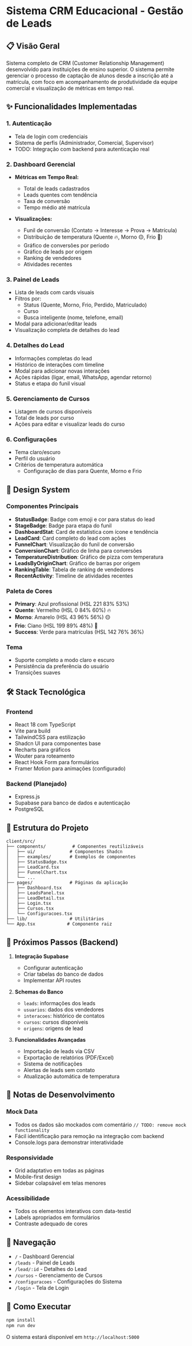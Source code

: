 # Sistema CRM Educacional - Gestão de Leads

## 📋 Visão Geral

Sistema completo de CRM (Customer Relationship Management) desenvolvido para instituições de ensino superior. O sistema permite gerenciar o processo de captação de alunos desde a inscrição até a matrícula, com foco em acompanhamento de produtividade da equipe comercial e visualização de métricas em tempo real.

## ✨ Funcionalidades Implementadas

### 1. Autenticação
- Tela de login com credenciais
- Sistema de perfis (Administrador, Comercial, Supervisor)
- TODO: Integração com backend para autenticação real

### 2. Dashboard Gerencial
- **Métricas em Tempo Real:**
  - Total de leads cadastrados
  - Leads quentes com tendência
  - Taxa de conversão
  - Tempo médio até matrícula
  
- **Visualizações:**
  - Funil de conversão (Contato → Interesse → Prova → Matrícula)
  - Distribuição de temperatura (Quente 🔥, Morno 🟡, Frio 🧊)
  - Gráfico de conversões por período
  - Gráfico de leads por origem
  - Ranking de vendedores
  - Atividades recentes

### 3. Painel de Leads
- Lista de leads com cards visuais
- Filtros por:
  - Status (Quente, Morno, Frio, Perdido, Matriculado)
  - Curso
  - Busca inteligente (nome, telefone, email)
- Modal para adicionar/editar leads
- Visualização completa de detalhes do lead

### 4. Detalhes do Lead
- Informações completas do lead
- Histórico de interações com timeline
- Modal para adicionar novas interações
- Ações rápidas (ligar, email, WhatsApp, agendar retorno)
- Status e etapa do funil visual

### 5. Gerenciamento de Cursos
- Listagem de cursos disponíveis
- Total de leads por curso
- Ações para editar e visualizar leads do curso

### 6. Configurações
- Tema claro/escuro
- Perfil do usuário
- Critérios de temperatura automática
  - Configuração de dias para Quente, Morno e Frio

## 🎨 Design System

### Componentes Principais
- **StatusBadge**: Badge com emoji e cor para status do lead
- **StageBadge**: Badge para etapa do funil
- **DashboardStat**: Card de estatística com ícone e tendência
- **LeadCard**: Card completo do lead com ações
- **FunnelChart**: Visualização do funil de conversão
- **ConversionChart**: Gráfico de linha para conversões
- **TemperatureDistribution**: Gráfico de pizza com temperatura
- **LeadsByOriginChart**: Gráfico de barras por origem
- **RankingTable**: Tabela de ranking de vendedores
- **RecentActivity**: Timeline de atividades recentes

### Paleta de Cores
- **Primary**: Azul profissional (HSL 221 83% 53%)
- **Quente**: Vermelho (HSL 0 84% 60%) 🔥
- **Morno**: Amarelo (HSL 43 96% 56%) 🟡
- **Frio**: Ciano (HSL 199 89% 48%) 🧊
- **Success**: Verde para matrículas (HSL 142 76% 36%)

### Tema
- Suporte completo a modo claro e escuro
- Persistência da preferência do usuário
- Transições suaves

## 🛠️ Stack Tecnológica

### Frontend
- React 18 com TypeScript
- Vite para build
- TailwindCSS para estilização
- Shadcn UI para componentes base
- Recharts para gráficos
- Wouter para roteamento
- React Hook Form para formulários
- Framer Motion para animações (configurado)

### Backend (Planejado)
- Express.js
- Supabase para banco de dados e autenticação
- PostgreSQL

## 📁 Estrutura do Projeto

```
client/src/
├── components/          # Componentes reutilizáveis
│   ├── ui/             # Componentes Shadcn
│   ├── examples/       # Exemplos de componentes
│   ├── StatusBadge.tsx
│   ├── LeadCard.tsx
│   ├── FunnelChart.tsx
│   └── ...
├── pages/              # Páginas da aplicação
│   ├── Dashboard.tsx
│   ├── LeadsPanel.tsx
│   ├── LeadDetail.tsx
│   ├── Login.tsx
│   ├── Cursos.tsx
│   └── Configuracoes.tsx
├── lib/                # Utilitários
└── App.tsx            # Componente raiz
```

## 🔄 Próximos Passos (Backend)

1. **Integração Supabase**
   - Configurar autenticação
   - Criar tabelas do banco de dados
   - Implementar API routes

2. **Schemas do Banco**
   - `leads`: informações dos leads
   - `usuarios`: dados dos vendedores
   - `interacoes`: histórico de contatos
   - `cursos`: cursos disponíveis
   - `origens`: origens de lead

3. **Funcionalidades Avançadas**
   - Importação de leads via CSV
   - Exportação de relatórios (PDF/Excel)
   - Sistema de notificações
   - Alertas de leads sem contato
   - Atualização automática de temperatura

## 🎯 Notas de Desenvolvimento

### Mock Data
- Todos os dados são mockados com comentário `// TODO: remove mock functionality`
- Fácil identificação para remoção na integração com backend
- Console.logs para demonstrar interatividade

### Responsividade
- Grid adaptativo em todas as páginas
- Mobile-first design
- Sidebar colapsável em telas menores

### Acessibilidade
- Todos os elementos interativos com data-testid
- Labels apropriados em formulários
- Contraste adequado de cores

## 📱 Navegação

- `/` - Dashboard Gerencial
- `/leads` - Painel de Leads
- `/lead/:id` - Detalhes do Lead
- `/cursos` - Gerenciamento de Cursos
- `/configuracoes` - Configurações do Sistema
- `/login` - Tela de Login

## 🚀 Como Executar

```bash
npm install
npm run dev
```

O sistema estará disponível em `http://localhost:5000`
